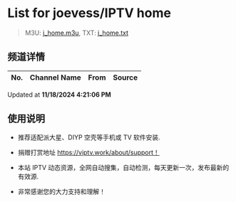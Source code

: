 # List for **joevess/IPTV home**

> M3U: [j_home.m3u](./j_home.m3u ), TXT: [j_home.txt](./txt/j_home.txt )

## 频道详情

| No. | Channel Name | From | Source |
| --- | ------------ | ---- | ------ |


Updated at **11/18/2024 4:21:06 PM**

## 使用说明

- 推荐适配派大星、DIYP 空壳等手机或 TV 软件安装.

- 捐赠打赏地址 <https://viptv.work/about/support！>

- 本站 IPTV 动态资源，全网自动搜集，自动检测，每天更新一次，发布最新的有效源.

- 非常感谢您的大力支持和理解！
